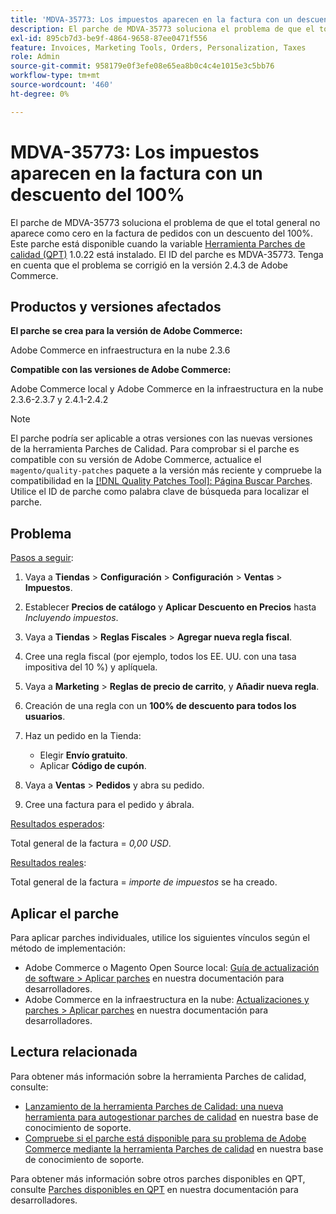 ```yaml
---
title: 'MDVA-35773: Los impuestos aparecen en la factura con un descuento del 100%'
description: El parche de MDVA-35773 soluciona el problema de que el total general no aparece como cero en la factura de pedidos con un descuento del 100%. Este parche está disponible cuando está instalada la [Quality Patches Tool (QPT)](/help/announcements/adobe-commerce-announcements/magento-quality-patches-released-new-tool-to-self-serve-quality-patches.md) 1.0.22. El ID del parche es MDVA-35773. Tenga en cuenta que el problema se corrigió en la versión 2.4.3 de Adobe Commerce.
exl-id: 895cb7d3-be9f-4864-9658-87ee0471f556
feature: Invoices, Marketing Tools, Orders, Personalization, Taxes
role: Admin
source-git-commit: 958179e0f3efe08e65ea8b0c4c4e1015e3c5bb76
workflow-type: tm+mt
source-wordcount: '460'
ht-degree: 0%

---
```


# MDVA-35773: Los impuestos aparecen en la factura con un descuento del 100%

El parche de MDVA-35773 soluciona el problema de que el total general no aparece como cero en la factura de pedidos con un descuento del 100%. Este parche está disponible cuando la variable [Herramienta Parches de calidad (QPT)](/help/announcements/adobe-commerce-announcements/magento-quality-patches-released-new-tool-to-self-serve-quality-patches.md) 1.0.22 está instalado. El ID del parche es MDVA-35773. Tenga en cuenta que el problema se corrigió en la versión 2.4.3 de Adobe Commerce.

## Productos y versiones afectados

**El parche se crea para la versión de Adobe Commerce:**

Adobe Commerce en infraestructura en la nube 2.3.6

**Compatible con las versiones de Adobe Commerce:**

Adobe Commerce local y Adobe Commerce en la infraestructura en la nube 2.3.6-2.3.7 y 2.4.1-2.4.2

>[!NOTE]
>
>El parche podría ser aplicable a otras versiones con las nuevas versiones de la herramienta Parches de Calidad. Para comprobar si el parche es compatible con su versión de Adobe Commerce, actualice el `magento/quality-patches` paquete a la versión más reciente y compruebe la compatibilidad en la [[!DNL Quality Patches Tool]: Página Buscar Parches](https://devdocs.magento.com/quality-patches/tool.html#patch-grid). Utilice el ID de parche como palabra clave de búsqueda para localizar el parche.

## Problema

<u>Pasos a seguir</u>:

1. Vaya a **Tiendas** > **Configuración** > **Configuración** > **Ventas** > **Impuestos**.
1. Establecer **Precios de catálogo** y **Aplicar Descuento en Precios** hasta *Incluyendo impuestos*.
1. Vaya a **Tiendas** > **Reglas Fiscales** > **Agregar nueva regla fiscal**.
1. Cree una regla fiscal (por ejemplo, todos los EE. UU. con una tasa impositiva del 10 %) y aplíquela.
1. Vaya a **Marketing** > **Reglas de precio de carrito**, y **Añadir nueva regla**.
1. Creación de una regla con un **100% de descuento para todos los usuarios**.
1. Haz un pedido en la Tienda:

   * Elegir **Envío gratuito**.
   * Aplicar **Código de cupón**.

1. Vaya a **Ventas** > **Pedidos** y abra su pedido.
1. Cree una factura para el pedido y ábrala.

<u>Resultados esperados</u>:

Total general de la factura = *0,00 USD*.

<u>Resultados reales</u>:

Total general de la factura = *importe de impuestos* se ha creado.

## Aplicar el parche

Para aplicar parches individuales, utilice los siguientes vínculos según el método de implementación:

* Adobe Commerce o Magento Open Source local: [Guía de actualización de software > Aplicar parches](https://devdocs.magento.com/guides/v2.4/comp-mgr/patching/mqp.html) en nuestra documentación para desarrolladores.
* Adobe Commerce en la infraestructura en la nube: [Actualizaciones y parches > Aplicar parches](https://devdocs.magento.com/cloud/project/project-patch.html) en nuestra documentación para desarrolladores.

## Lectura relacionada

Para obtener más información sobre la herramienta Parches de calidad, consulte:

* [Lanzamiento de la herramienta Parches de Calidad: una nueva herramienta para autogestionar parches de calidad](/help/announcements/adobe-commerce-announcements/magento-quality-patches-released-new-tool-to-self-serve-quality-patches.md) en nuestra base de conocimiento de soporte.
* [Compruebe si el parche está disponible para su problema de Adobe Commerce mediante la herramienta Parches de calidad](/help/support-tools/patches-available-in-qpt-tool/check-patch-for-magento-issue-with-magento-quality-patches.md) en nuestra base de conocimiento de soporte.

Para obtener más información sobre otros parches disponibles en QPT, consulte [Parches disponibles en QPT](https://devdocs.magento.com/quality-patches/tool.html#patch-grid) en nuestra documentación para desarrolladores.
